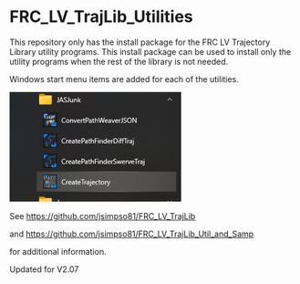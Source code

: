 # FRC_LV_TrajLib_Utilities

This repository only has the install package for the FRC LV Trajectory Library utility programs.  This install package can be used to install only the utility programs when the rest of the library is not needed.

Windows start menu items are added for each of the utilities.

![Windows start menu items](images/Util_Windows_Start_Menu.png)

See
https://github.com/jsimpso81/FRC_LV_TrajLib

and
https://github.com/jsimpso81/FRC_LV_TrajLib_Util_and_Samp

for additional information.

Updated for V2.07
